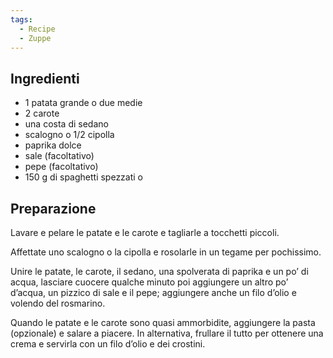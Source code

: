 ```yaml
---
tags:
  - Recipe
  - Zuppe
---
```

## Ingredienti

-   1 patata grande o due medie
-   2 carote
-   una costa di sedano
-   scalogno o 1/2 cipolla
-   paprika dolce
-   sale (facoltativo)
-   pepe (facoltativo)
-   150 g di spaghetti spezzati o 

## Preparazione

Lavare e pelare le patate e le carote e tagliarle a tocchetti piccoli.

Affettate uno scalogno o la cipolla e rosolarle in un tegame per pochissimo.

Unire le patate, le carote, il sedano, una spolverata di paprika e un po’ di acqua, lasciare cuocere qualche minuto poi aggiungere un altro po’ d’acqua, un pizzico di sale e il pepe; aggiungere anche un filo d’olio e volendo del rosmarino.

Quando le patate e le carote sono quasi ammorbidite, aggiungere la pasta (opzionale) e salare a piacere. In alternativa, frullare il tutto per ottenere una crema e servirla con un filo d’olio e dei crostini.